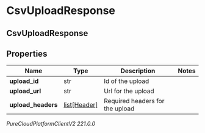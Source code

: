 # CsvUploadResponse

## CsvUploadResponse

## Properties

|Name | Type | Description | Notes|
|------------ | ------------- | ------------- | -------------|
| **upload_id** | str | Id of the upload | |
| **upload_url** | str | Url for the upload | |
| **upload_headers** | [list[Header]](Header) | Required headers for the upload | |



_PureCloudPlatformClientV2 221.0.0_
